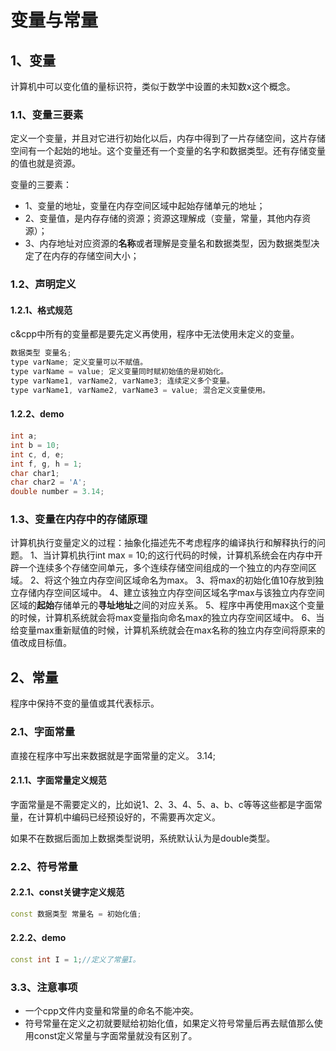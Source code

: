# 变量与常量

## 1、变量
计算机中可以变化值的量标识符，类似于数学中设置的未知数x这个概念。

### 1.1、变量三要素

定义一个变量，并且对它进行初始化以后，内存中得到了一片存储空间，这片存储空间有一个起始的地址。这个变量还有一个变量的名字和数据类型。还有存储变量的值也就是资源。

变量的三要素：
- 1、变量的地址，变量在内存空间区域中起始存储单元的地址；
- 2、变量值，是内存存储的资源；资源这理解成（变量，常量，其他内存资源）；
- 3、内存地址对应资源的**名称**或者理解是变量名和数据类型，因为数据类型决定了在内存的存储空间大小；

### 1.2、声明定义
#### 1.2.1、格式规范
c&cpp中所有的变量都是要先定义再使用，程序中无法使用未定义的变量。

```cpp
数据类型 变量名;
type varName; 定义变量可以不赋值。
type varName = value; 定义变量同时赋初始值的是初始化。
type varName1, varName2, varName3; 连续定义多个变量。
type varName1, varName2, varName3 = value; 混合定义变量使用。
```

#### 1.2.2、demo

```cpp
int a;
int b = 10;
int c, d, e;
int f, g, h = 1;
char char1;
char char2 = 'A';
double number = 3.14;
```

### 1.3、变量在内存中的存储原理
计算机执行变量定义的过程：抽象化描述先不考虑程序的编译执行和解释执行的问题。
1、当计算机执行int max = 10;的这行代码的时候，计算机系统会在内存中开辟一个连续多个存储空间单元，多个连续存储空间组成的一个独立的内存空间区域。
2、将这个独立内存空间区域命名为max。
3、将max的初始化值10存放到独立存储内存空间区域中。
4、建立该独立内存空间区域名字max与该独立内存空间区域的**起始**存储单元的**寻址地址**之间的对应关系。
5、程序中再使用max这个变量的时候，计算机系统就会将max变量指向命名max的独立内存空间区域中。
6、当给变量max重新赋值的时候，计算机系统就会在max名称的独立内存空间将原来的值改成目标值。

## 2、常量
程序中保持不变的量值或其代表标示。

### 2.1、字面常量
直接在程序中写出来数据就是字面常量的定义。
3.14;

#### 2.1.1、字面常量定义规范
字面常量是不需要定义的，比如说1、2、3、4、5、a、b、c等等这些都是字面常量，在计算机中编码已经预设好的，不需要再次定义。

如果不在数据后面加上数据类型说明，系统默认认为是double类型。

### 2.2、符号常量
#### 2.2.1、const关键字定义规范
```cpp
const 数据类型 常量名 = 初始化值;
```

#### 2.2.2、demo
```cpp
const int I = 1;//定义了常量I。
```

### 3.3、注意事项
- 一个cpp文件内变量和常量的命名不能冲突。
- 符号常量在定义之初就要赋给初始化值，如果定义符号常量后再去赋值那么使用const定义常量与字面常量就没有区别了。
